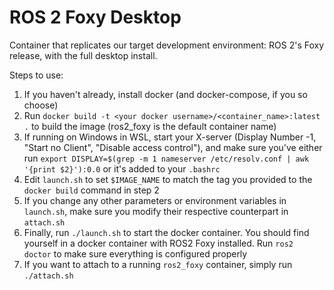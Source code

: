 # ROS 2 Foxy Desktop

Container that replicates our target development environment: ROS 2's Foxy release, with the full desktop install.

Steps to use:

1. If you haven't already, install docker (and docker-compose, if you so choose)
1. Run `docker build -t <your docker username>/<container_name>:latest .` to build the image (ros2_foxy is the default container name)
1. If running on Windows in WSL, start your X-server (Display Number -1, "Start no Client", "Disable access control"), and make sure you've either run `export DISPLAY=$(grep -m 1 nameserver /etc/resolv.conf | awk '{print $2}'):0.0` or it's added to your `.bashrc`
1. Edit `launch.sh` to set `$IMAGE_NAME` to match the tag you provided to the `docker build` command in step 2
1. If you change any other parameters or environment variables in `launch.sh`, make sure you modify their respective counterpart in `attach.sh`
1. Finally, run `./launch.sh` to start the docker container. You should find yourself in a docker container with ROS2 Foxy installed. Run `ros2 doctor` to make sure everything is configured properly
1. If you want to attach to a running `ros2_foxy` container, simply run `./attach.sh`
